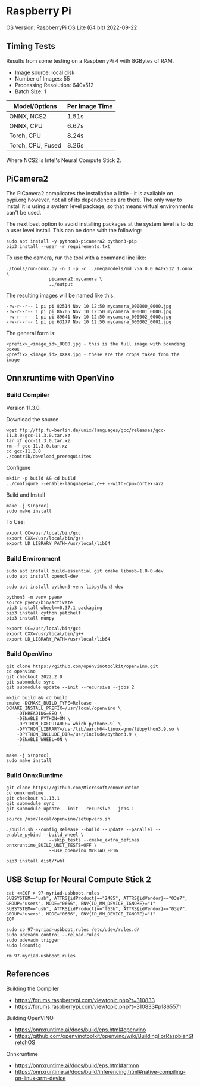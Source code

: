 # Raspberry Pi

OS Version: RaspberryPi OS Lite (64 bit) 2022-09-22

## Timing Tests

Results from some testing on a RaspberryPi 4 with 8GBytes of RAM.

* Image source: local disk
* Number of Images: 55
* Processing Resolution: 640x512
* Batch Size: 1

| Model/Options      | Per Image Time       |
|--------------------|----------------------|
| ONNX, NCS2         |   1.51s              |   
| ONNX, CPU          |   6.67s              |
| Torch, CPU         |   8.24s              |
| Torch, CPU, Fused  |   8.26s              |

Where NCS2 is Intel's Neural Compute Stick 2.

## PiCamera2

The PiCamera2 complicates the installation a little - it is available on pypi.org however, not all of
its dependencies are there. The only way to install it is using a system level package, so that means
virtual environments can't be used.

The next best option to avoid installing packages at the system level is to do a user level install. 
This can be done with the following:

    sudo apt install -y python3-picamera2 python3-pip
    pip3 install --user -r requirements.txt

To use the camera, run the tool with a command line like:

    ./tools/run-onnx.py -n 3 -p -c ../megamodels/md_v5a.0.0_640x512_1.onnx \
                    picamera2:mycamera \
                    ../output

The resulting images will be named like this:

    -rw-r--r-- 1 pi pi 82514 Nov 10 12:50 mycamera_000000_0000.jpg
    -rw-r--r-- 1 pi pi 86705 Nov 10 12:50 mycamera_000001_0000.jpg
    -rw-r--r-- 1 pi pi 89641 Nov 10 12:50 mycamera_000002_0000.jpg
    -rw-r--r-- 1 pi pi 63177 Nov 10 12:50 mycamera_000002_0001.jpg

The general form is:

    <prefix>_<image_id>_0000.jpg - this is the full image with bounding boxes
    <prefix>_<image_id>_XXXX.jpg - these are the crops taken from the image

## Onnxruntime with OpenVino

### Build Compiler

Version 11.3.0.

Download the source

    wget ftp://ftp.fu-berlin.de/unix/languages/gcc/releases/gcc-11.3.0/gcc-11.3.0.tar.xz
    tar xf gcc-11.3.0.tar.xz
    rm -f gcc-11.3.0.tar.xz
    cd gcc-11.3.0
    ./contrib/download_prerequisites

Configure

    mkdir -p build && cd build
    ../configure --enable-languages=c,c++ --with-cpu=cortex-a72

Build and Install

    make -j $(nproc)
    sudo make install

To Use:

    export CC=/usr/local/bin/gcc
    export CXX=/usr/local/bin/g++
    export LD_LIBRARY_PATH=/usr/local/lib64


### Build Environment

    sudo apt install build-essential git cmake libusb-1.0-0-dev
    sudo apt install opencl-dev

    sudo apt install python3-venv libpython3-dev

    python3 -m venv pyenv
    source pyenv/bin/activate
    pip3 install wheel==0.37.1 packaging
    pip3 install cython patchelf
    pip3 install numpy

    export CC=/usr/local/bin/gcc
    export CXX=/usr/local/bin/g++
    export LD_LIBRARY_PATH=/usr/local/lib64


### Build OpenVino

    git clone https://github.com/openvinotoolkit/openvino.git
    cd openvino
    git checkout 2022.2.0
    git submodule sync
    git submodule update --init --recursive --jobs 2

    mkdir build && cd build
    cmake -DCMAKE_BUILD_TYPE=Release -DCMAKE_INSTALL_PREFIX=/usr/local/openvino \
        -DTHREADING=SEQ \
        -DENABLE_PYTHON=ON \
        -DPYTHON_EXECUTABLE=`which python3.9` \
        -DPYTHON_LIBRARY=/usr/lib/aarch64-linux-gnu/libpython3.9.so \
        -DPYTHON_INCLUDE_DIR=/usr/include/python3.9 \
        -DENABLE_WHEEL=ON \
        ..

    make -j $(nproc)
    sudo make install


### Build OnnxRuntime

    git clone https://github.com/Microsoft/onnxruntime
    cd onnxruntime
    git checkout v1.13.1
    git submodule sync
    git submodule update --init --recursive --jobs 1

    source /usr/local/openvino/setupvars.sh

    ./build.sh --config Release --build --update --parallel --enable_pybind --build_wheel \
                    --skip_tests --cmake_extra_defines onnxruntime_BUILD_UNIT_TESTS=OFF \
                    --use_openvino MYRIAD_FP16

    pip3 install dist/*whl

## USB Setup for Neural Compute Stick 2

    cat <<EOF > 97-myriad-usbboot.rules
    SUBSYSTEM=="usb", ATTRS{idProduct}=="2485", ATTRS{idVendor}=="03e7", GROUP="users", MODE="0666", ENV{ID_MM_DEVICE_IGNORE}="1"
    SUBSYSTEM=="usb", ATTRS{idProduct}=="f63b", ATTRS{idVendor}=="03e7", GROUP="users", MODE="0666", ENV{ID_MM_DEVICE_IGNORE}="1"
    EOF

    sudo cp 97-myriad-usbboot.rules /etc/udev/rules.d/
    sudo udevadm control --reload-rules
    sudo udevadm trigger
    sudo ldconfig

    rm 97-myriad-usbboot.rules


## References

Building the Compiler

* https://forums.raspberrypi.com/viewtopic.php?t=310833
* https://forums.raspberrypi.com/viewtopic.php?t=310833#p1865571

Building OpenVINO

* https://onnxruntime.ai/docs/build/eps.html#openvino
* https://github.com/openvinotoolkit/openvino/wiki/BuildingForRaspbianStretchOS

Onnxruntime

* https://onnxruntime.ai/docs/build/eps.html#armnn
* https://onnxruntime.ai/docs/build/inferencing.html#native-compiling-on-linux-arm-device

